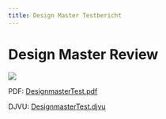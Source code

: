 ```yaml
---
title: Design Master Testbericht
---
```

# Design Master Review  
  
![](attachments/DesignmasterTest_0001.png)  
  
PDF: [DesignmasterTest.pdf](attachments/DesignmasterTest.pdf)  
  
DJVU: [DesignmasterTest.djvu](attachments/DesignmasterTest.djvu)  
  
